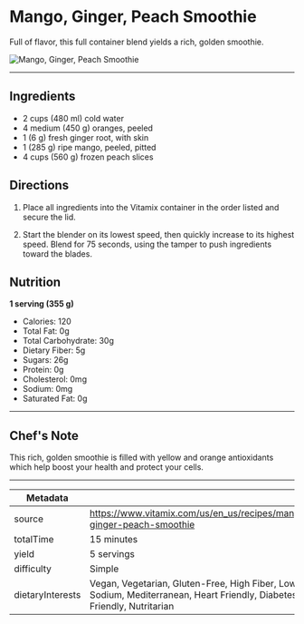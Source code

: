 # Mango, Ginger, Peach Smoothie

Full of flavor, this full container blend yields a rich, golden smoothie.

![Mango, Ginger, Peach Smoothie](https://www.vitamix.com/content/dam/vitamix/home/recipes/q2-2023-recipes/Mango_Ginger_Peach_Smoothie_64Ounce-Container_Eco5_Bucket_470x449.jpg)

---

## Ingredients

- 2 cups (480 ml) cold water
- 4 medium (450 g) oranges, peeled
- 1 (6 g) fresh ginger root, with skin
- 1 (285 g) ripe mango, peeled, pitted
- 4 cups (560 g) frozen peach slices

## Directions

1. Place all ingredients into the Vitamix container in the order listed and secure the lid.

2. Start the blender on its lowest speed, then quickly increase to its highest speed. Blend for 75 seconds, using the tamper to push ingredients toward the blades.

## Nutrition

**1 serving (355 g)**

- Calories: 120
- Total Fat: 0g
- Total Carbohydrate: 30g
- Dietary Fiber: 5g
- Sugars: 26g
- Protein: 0g
- Cholesterol: 0mg
- Sodium: 0mg
- Saturated Fat: 0g

---

## Chef's Note

This rich, golden smoothie is filled with yellow and orange antioxidants which help boost your health and protect your cells.

---

| Metadata |  |
| --- | --- |
| source | https://www.vitamix.com/us/en_us/recipes/mango-ginger-peach-smoothie |
| totalTime | 15 minutes |
| yield | 5 servings |
| difficulty | Simple |
| dietaryInterests | Vegan, Vegetarian, Gluten-Free, High Fiber, Low Sodium, Mediterranean, Heart Friendly, Diabetes Friendly, Nutritarian |

